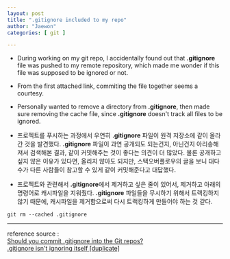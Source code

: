 ```yaml
---
layout: post
title: ".gitignore included to my repo"
author: "Jaewon"
categories: [ git ]

---
```


- During working on my git repo, I accidentally found out that **.gitignore** file was pushed to my remote repository, which made me wonder if this file was supposed to be ignored or not.
- From the first attached link, commiting the file together seems a courtesy.
- Personally wanted to remove a directory from **.gitignore**, then made sure removing the cache file, since **.gitignore** doesn't track all files to be ignored.

- 프로젝트를 푸시하는 과정에서 우연히 **.gitignore** 파일이 원격 저장소에 같이 올라간 것을 발견했다. **.gitignore** 파일이 과연 공개되도 되는건지, 아닌건지 아리송해져서 검색해본 결과, 같이 커밋해주는 것이 좋다는 의견이 더 많았다. 물론 공개하고 싶지 않은 이유가 있다면, 올리지 않아도 되지만, 스택오버플로우의 글을 보니 대다수가 다른 사람들이 참고할 수 있게 같이 커밋해준다고 대답했다.
- 프로젝트와 관련해서 **.gitignore**에서 제거하고 싶은 줄이 있어서, 제거하고 아래의 명령어로 캐시파일을 지워줬다. **.gitignore** 파일들을 무시하기 위해서 트랙킹하지 않기 때문에, 캐시파일을 제거함으로써 다시 트랙킹하게 만들어야 하는 것 같다.

```
git rm --cached .gitignore
```

_________________
reference source : <br/>
[Should you commit .gitignore into the Git repos?](https://stackoverflow.com/questions/5765645/should-you-commit-gitignore-into-the-git-repos)<br/>
[.gitignore isn't ignoring itself [duplicate]](https://stackoverflow.com/questions/13978151/gitignore-isnt-ignoring-itself)
